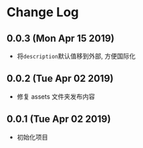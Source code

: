 # Change Log

## 0.0.3 (Mon Apr 15 2019)

-   将`description`默认值移到外部, 方便国际化

## 0.0.2 (Tue Apr 02 2019)

-   修复 assets 文件夹发布内容

## 0.0.1 (Tue Apr 02 2019)

-   初始化项目

